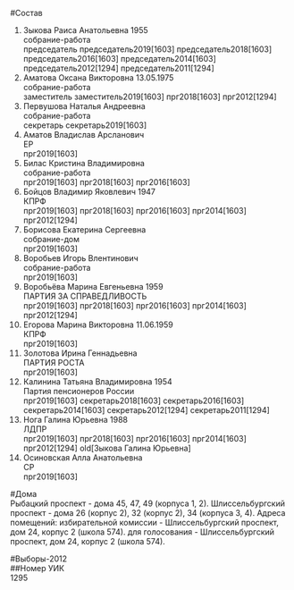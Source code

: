 #Состав  
1. Зыкова Раиса Анатольевна 1955  
    собрание-работа  
    председатель председатель2019[1603] председатель2018[1603] председатель2016[1603] председатель2014[1603] председатель2012[1294] председатель2011[1294]  
2. Аматова Оксана Викторовна 13.05.1975  
    собрание-работа  
    заместитель заместитель2019[1603] прг2018[1603] прг2012[1294]  
3. Первушова Наталья Андреевна  
    собрание-работа  
    секретарь секретарь2019[1603]  
4. Аматов Владислав Арсланович  
    ЕР  
    прг2019[1603]  
5. Билас Кристина Владимировна  
    собрание-работа  
    прг2019[1603] прг2018[1603] прг2016[1603]  
6. Бойцов Владимир Яковлевич 1947  
    КПРФ  
    прг2019[1603] прг2018[1603] прг2016[1603] прг2014[1603] прг2012[1294]  
7. Борисова Екатерина Сергеевна  
    собрание-дом  
    прг2019[1603]  
8. Воробьев Игорь Влентинович  
    собрание-работа  
    прг2019[1603]  
9. Воробьёва Марина Евгеньевна 1959  
    ПАРТИЯ ЗА СПРАВЕДЛИВОСТЬ  
    прг2019[1603] прг2018[1603] прг2016[1603] прг2014[1603] прг2012[1294]  
10. Егорова Марина Викторовна 11.06.1959  
    КПРФ  
    прг2019[1603]  
11. Золотова Ирина Геннадьевна  
    ПАРТИЯ РОСТА  
    прг2019[1603]  
12. Калинина Татьяна Владимировна 1954  
    Партия пенсионеров России  
    прг2019[1603] секретарь2018[1603] секретарь2016[1603] секретарь2014[1603] секретарь2012[1294] секретарь2011[1294]  
13. Нога Галина Юрьевна 1988  
    ЛДПР  
    прг2019[1603] прг2018[1603] прг2016[1603] прг2014[1603] прг2012[1294] old[Зыкова Галина Юрьевна]  
14. Осиновская Алла Анатольевна  
    СР  
    прг2019[1603]  
  
#Дома  
Рыбацкий проспект - дома 45, 47, 49 (корпуса 1, 2). Шлиссельбургский проспект - дома 26 (корпус 2), 32 (корпус 2), 34 (корпуса 3, 4). Адреса помещений: избирательной комиссии - Шлиссельбургский проспект, дом 24, корпус 2 (школа 574). для голосования - Шлиссельбургский проспект, дом 24, корпус 2 (школа 574).  
  
#Выборы-2012  
##Номер УИК  
1295  
